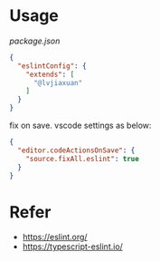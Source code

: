 # Usage

*package.json*
```json
{
  "eslintConfig": {
    "extends": [
      "@lvjiaxuan"
    ]
  }
}
```

fix on save. vscode settings as below:
```json
{
  "editor.codeActionsOnSave": {
    "source.fixAll.eslint": true
  }
}
```



# Refer

- https://eslint.org/
- https://typescript-eslint.io/